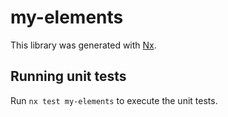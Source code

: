 # my-elements

This library was generated with [Nx](https://nx.dev).

## Running unit tests

Run `nx test my-elements` to execute the unit tests.
